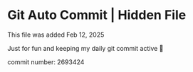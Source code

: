 # Git Auto Commit | Hidden File

This file was added Feb 12, 2025

Just for fun and keeping my daily git commit active 🤪

commit number: 2693424
